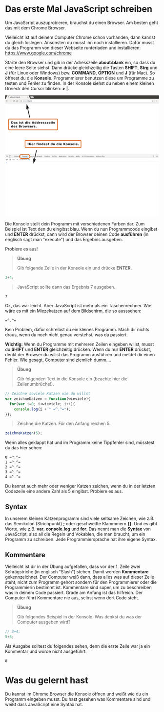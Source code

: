 # Das erste Mal JavaScript schreiben

Um JavaScript auszuprobieren, brauchst du einen Browser. Am besten geht das mit dem Chrome Browser.

Vielleicht ist auf deinem Computer Chrome schon vorhanden, dann kannst du gleich loslegen. Ansonsten du musst ihn noch installieren. Dafür musst du das Programm von dieser Webseite runterladen und installieren: https://www.google.com/chrome

Starte den Browser und gib in der Adresszeile **about:blank** ein, so dass du eine leere Seite siehst. Dann drücke gleichzeitig die Tasten __SHIFT__, __Strg__ und __J__ (für Linux oder Windows) bzw. __COMMAND__, __OPTION__ und __J__ (für Mac). So öffnest du die **Konsole**. Programmierer benutzen diese um Programme zu testen und Fehler zu finden. In der Konsole siehst du neben einem kleinen Dreieck den Cursor blinken: **> |**.

![Die JavaScript des Chrome Browsers](01_01-chrome-konsole.png)

Die Konsole stellt dein Programm mit verschiedenen Farben dar. Zum Beispiel ist Text den du eingibst blau. Wenn du nun Programmcode eingibst und __ENTER__ drückst, dann wird der Browser deinen Code **ausführen** (in englisch sagt man "execute") und das Ergebnis ausgeben.

Probiere es aus!
> **Übung**
>
> Gib folgende Zeile in der Konsole ein und drücke __ENTER__.

```javascript
3+4;
```

>JavaScript sollte dann das Ergebnis 7 ausgeben.

```
7
```

Ok, das war leicht. Aber JavaScript ist mehr als ein Taschenrechner. Wie wäre es mit ein Miezekatzen auf dem Bildschirm, die so ausssehen:

```
=^.^=
```

Kein Problem, dafür schreibst du ein kleines Programm. Mach dir nichts draus, wenn du noch nicht genau verstehst, was da passiert.

**Wichtig:** Wenn du Programme mit mehreren Zeilen eingeben willst, musst du __SHIFT__ und __ENTER__ gleichzeitig drücken. Wenn du nur __ENTER__ drückst, denkt der Browser du willst das Programm ausführen und meldet dir einen Fehler. Wie gesagt, Computer sind ziemlich dumm....

> **Übung**
>
> Gib folgenden Text in die Konsole ein (beachte hier die Zeilenumbrüche!).

```javascript
// Zeichne soviele Katzen wie du willst
var zeichneKatzen = function(wieviele){
  for(var i=0; i<wieviele; i++){
    console.log(i + " =^.^=");
}};
```

> Zeichne die Katzen. Für den Anfang reichen 5.

```javascript
zeichneKatzen(5);
```

Wenn alles geklappt hat und im Programm keine Tippfehler sind, müsstest du das hier sehen:
```
0 =^.^=
1 =^.^=
2 =^.^=
3 =^.^=
4 =^.^=
```

Du kannst auch mehr oder weniger Katzen zeichen, wenn du in der letzten Codezeile eine andere Zahl als 5 eingibst. Probiere es aus.

## Syntax

In unserem kleinen Katzenprogramm sind viele seltsame Zeichen, wie z.B. das Semikolon (Strichpunkt) **;** oder geschweifte Klammmern **{}**. Und es gibt Worte, wie z.B. **var**, **console.log** und **for**. Das nennt man die **Syntax** von JavaScript, also all die Regeln und Vokablen, die man braucht, um ein Programm zu schreiben. Jede Programmiersprache hat ihre eigene Syntax.

## Kommentare

Vielleicht ist dir in der Übung aufgefallen, dass vor der 1. Zeile zwei Schrägstriche (in englisch "Slash") stehen. Damit werden **Kommentare** gekennzeichnet. Der Computer weiß dann, dass alles was auf dieser Zeile steht, nicht zum Programm gehört sondern für den Programmierer oder die Programmierin bestimmt ist. Kommentare sind super, um zu beschreiben was in deinem Code passiert. Grade am Anfang ist das hilfreich.
Der Computer führt Kommentare nie aus, selbst wenn dort Code steht.

> **Übung**
>
> Gib folgendes Beispiel in der Konsole. Was denkst du was der Computer ausgeben wird?

```javascript
// 3+4;
5+8;
```

Als Ausgabe solltest du folgendes sehen, denn die erste Zeile war ja ein Kommentar und wurde nicht ausgeführt:
```
8
```

# Was du gelernt hast

Du kannst im Chrome Browser die Konsole öffnen und weißt wie du ein Programm eingeben musst. Du hast gesehen was Kommentare sind und weißt dass JavaScript eine Syntax hat.
